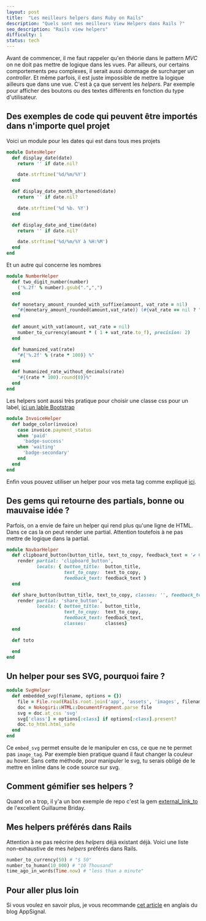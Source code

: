 ```yaml
---
layout: post
title:  "Les meilleurs helpers dans Ruby on Rails"
description: "Quels sont mes meilleurs View Helpers dans Rails ?"
seo_description: "Rails view helpers"
difficulty: 1
status: tech
---
```


Avant de commencer, il me faut rappeler qu'en théorie dans le pattern *MVC* on ne doit pas mettre de logique dans les vues. Par ailleurs, our certains comportements peu complexes, il serait aussi dommage de surcharger un *controller*. Et même parfois, il est juste impossible de mettre la logique ailleurs que dans une vue. C'est à ça que servent les *helpers*. Par exemple pour afficher des boutons ou des textes différents en fonction du type d'utilisateur.

## Des exemples de code qui peuvent être importés dans n'importe quel projet

Voici un module pour les dates qui est dans tous mes projets

```ruby
module DatesHelper
  def display_date(date)
    return '' if date.nil?

    date.strftime('%d/%m/%Y')
  end

  def display_date_month_shortened(date)
    return '' if date.nil?

    date.strftime('%d %b. %Y')
  end

  def display_date_and_time(date)
    return '' if date.nil?

    date.strftime('%d/%m/%Y à %H:%M')
  end
end
```

Et un autre qui concerne les nombres

```ruby
module NumberHelper
  def two_digit_number(number)
    ('%.2f' % number).gsub(".",",")
  end

  def monetary_amount_rounded_with_suffixe(amount, vat_rate = nil)
    "#{monetary_amount_rounded(amount,vat_rate)} (#{vat_rate == nil ? "HT" : "TTC"})"
  end

  def amount_with_vat(amount, vat_rate = nil)
    number_to_currency(amount * ( 1 + vat_rate.to_f), precision: 2)
  end

  def humanized_vat(rate)
    "#{'%.2f' % (rate * 100)} %"
  end

  def humanized_rate_without_decimals(rate)
    "#{(rate * 100).round(0)}%"
  end
end
```

Les helpers sont aussi très pratique pour choisir une classe css pour un label, <a href="https://getbootstrap.com/docs/4.0/components/badge/" class="underlined" target="_blank">ici un lable Bootstrap</a>

```ruby
module InvoiceHelper
  def badge_color(invoice)
    case invoice.payment_status
    when 'paid'
      'badge-success'
    when 'waiting'
      'badge-secondary'
    end
  end
end
```

Enfin vous pouvez utiliser un helper pour vos meta tag comme expliqué <a href="https://www.lewagon.com/blog/setup-meta-tags-rails" class="underlined" target="_blank">ici</a>.

## Des gems qui retourne des partials, bonne ou mauvaise idée ?

Parfois, on a envie de faire un helper qui rend plus qu'une ligne de HTML. Dans ce cas la on peut render une partial. Attention toutefois à ne pas mettre de logique dans la partial.

```ruby
module NavbarHelper
  def clipboard_button(button_title, text_to_copy, feedback_text = '✔︎ Copied!')
    render partial: 'clipboard_button',
           locals: { button_title:  button_title,
                     text_to_copy:  text_to_copy,
                     feedback_text: feedback_text }
  end

  def share_button(button_title, text_to_copy, classes: '', feedback_text: '✔︎ Copied!')
    render partial: 'share_button',
           locals: { button_title:  button_title,
                     text_to_copy:  text_to_copy,
                     feedback_text: feedback_text,
                     classes:       classes}
  end

  def toto

  end
end
```

## Un helper pour ses SVG, pourquoi faire ?

```ruby
module SvgHelper
  def embedded_svg(filename, options = {})
    file = File.read(Rails.root.join('app', 'assets', 'images', filename))
    doc = Nokogiri::HTML::DocumentFragment.parse file
    svg = doc.at_css 'svg'
    svg['class'] = options[:class] if options[:class].present?
    doc.to_html.html_safe
  end
end
```

Ce `embed_svg` permet ensuite de le manipuler en css, ce que ne te permet pas `image_tag`. Par exemple bien pratique quand il faut changer la couleur au hover. Sans cette méthode, pour manipuler le svg, tu serais obligé de le mettre en inline dans le code source sur svg.

## Comment gémifier ses helpers ?

Quand on a trop, il y'a un bon exemple de repo c'est la gem <a href="https://github.com/guillaumebriday/external_link_to" class="underlined" target="_blank">external_link_to</a> de l'excellent Guillaume Briday.

## Mes helpers préférés dans Rails

Attention à ne pas reécrire des *helpers* déjà existant déjà. Voici une liste non-exhaustive de mes *helpers* préférés dans Rails.

```ruby
number_to_currency(50) # "$ 50"
number_to_human(10_000) # "10 Thousand"
time_ago_in_words(Time.now) # "less than a minute"
```

## Pour aller plus loin

Si vous voulez en savoir plus, je vous recommande <a href="https://blog.appsignal.com/2023/02/01/a-guide-to-rails-view-helpers.html" class="underlined" target="_blank">cet article</a> en anglais du blog AppSignal.
